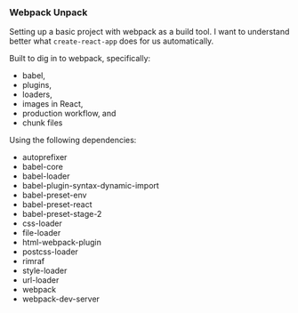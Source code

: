 ### Webpack Unpack

Setting up a basic project with webpack as a build tool. I want to understand better what ```create-react-app``` does for us automatically.

Built to dig in to webpack, specifically:
* babel, 
* plugins, 
* loaders, 
* images in React, 
* production workflow, and 
* chunk files

Using the following dependencies:
* autoprefixer
* babel-core
* babel-loader
* babel-plugin-syntax-dynamic-import
* babel-preset-env
* babel-preset-react
* babel-preset-stage-2
* css-loader
* file-loader
* html-webpack-plugin
* postcss-loader
* rimraf
* style-loader
* url-loader
* webpack
* webpack-dev-server